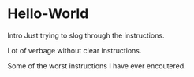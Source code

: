# Hello-World
Intro
Just trying to slog through the instructions.

Lot of verbage without clear instructions.

Some of the worst instructions I have ever encoutered.

